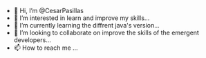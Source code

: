 - 👋 Hi, I’m @CesarPasillas
- 👀 I’m interested in learn and improve my skills...
- 🌱 I’m currently learning the diffrent java's version...
- 💞️ I’m looking to collaborate on improve the skills of the emergent developers...
- 📫 How to reach me ...

<!---
CesarPasillas/CesarPasillas is a ✨ special ✨ repository because its `README.md` (this file) appears on your GitHub profile.
You can click the Preview link to take a look at your changes.
--->
